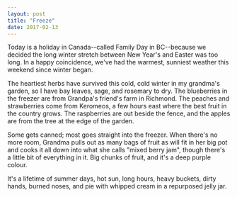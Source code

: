 ```yaml
---
layout: post
title: "Freeze"
date: 2017-02-13
---
```


Today is a holiday in Canada--called Family Day in BC--because we decided the long winter stretch between New Year's and Easter was too long. In a happy coincidence, we've had the warmest, sunniest weather this weekend since winter began.

The heartiest herbs have survived this cold, cold winter in my grandma's garden, so I have bay leaves, sage, and rosemary to dry. The blueberries in the freezer are from Grandpa's friend's farm in Richmond. The peaches and strawberries come from Keromeos, a few hours east where the best fruit in the country grows. The raspberries are out beside the fence, and the apples are from the tree at the edge of the garden.

Some gets canned; most goes straight into the freezer. When there's no more room, Grandma pulls out as many bags of fruit as will fit in her big pot and cooks it all down into what she calls "mixed berry jam", though there's a little bit of everything in it. Big chunks of fruit, and it's a deep purple colour.

It's a lifetime of summer days, hot sun, long hours, heavy buckets, dirty hands, burned noses, and pie with whipped cream in a repurposed jelly jar.
